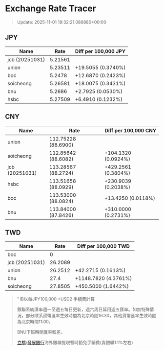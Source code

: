 # Exchange Rate Tracer

> Update: 2025-11-01 19:32:21.086880+00:00

## JPY

| Name           |    Rate | Diff per 100,000 JPY   |
|----------------|---------|------------------------|
| jcb (20251031) | 5.21561 |                        |
| union          | 5.23511 | +19.5055 (0.3740%)     |
| boc            | 5.2478  | +12.6870 (0.2423%)     |
| soicheong      | 5.26581 | +18.0075 (0.3431%)     |
| bnu            | 5.2686  | +2.7925 (0.0530%)      |
| hsbc           | 5.27509 | +6.4910 (0.1232%)      |

## CNY

| Name           | Rate                | Diff per 100,000 CNY   |
|----------------|---------------------|------------------------|
| union          | 112.75228	(88.6900) |                        |
| soicheong      | 112.85642	(88.6082) | +104.1320 (0.0924%)    |
| jcb (20251031) | 113.28567	(88.2724) | +429.2561 (0.3804%)    |
| hsbc           | 113.51658	(88.0929) | +230.9039 (0.2038%)    |
| boc            | 113.53000	(88.0824) | +13.4250 (0.0118%)     |
| bnu            | 113.84000	(87.8426) | +310.0000 (0.2731%)    |

## TWD

| Name           |    Rate | Diff per 100,000 TWD   |
|----------------|---------|------------------------|
| boc            |  0      |                        |
| jcb (20251031) | 26.2089 |                        |
| union          | 26.2512 | +42.2715 (0.1613%)     |
| bnu            | 27.4    | +1148.7820 (4.3761%)   |
| soicheong      | 27.8505 | +450.5000 (1.6442%)    |


> ¹ IB以每JPY100,000 +USD2 手續費計算
>
> 銀聯系統匯率週一至週五每日更新，週六周日延用週五匯率。如無特殊情況，部分歐系貨幣匯率生效時間為北京時間16:30，其他貨幣匯率生效時間為北京時間11:00。
>
> BNU下班時間匯率較差。
>
> [立橋](https://www.wlbank.com.mo/uploads/ueditor/file/20181211/1544536513900230.pdf)/[發展銀行](https://www.mdb.com.mo/Service_Charges_20230728.pdf)海外銀聯提現暫時豁免手續費(貴銀聯1.1%左右)

